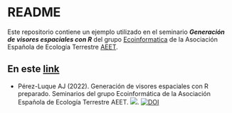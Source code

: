# README 

Este repositorio contiene un ejemplo utilizado en el seminario ***Generación de visores espaciales con R*** del grupo [Ecoinformatica](https://ecoinfaeet.github.io/) de la Asociación Española de Ecología Terrestre [AEET](http://www.aeet.org/es/). 

## En este [link](https://ajpelu.github.io/visores_geograficos_r_ejemplo)

* Pérez-Luque AJ (2022). Generación de visores espaciales con R preparado. Seminarios del grupo Ecoinformática de la Asociación Española de Ecología Terrestre
  AEET. ![](https://img.shields.io/badge/version-1.0.0-green.svg).   [![DOI](https://zenodo.org/badge/487946164.svg)](https://zenodo.org/badge/latestdoi/487946164)

